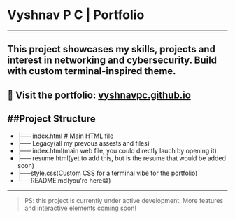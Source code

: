 # Vyshnav P C | Portfolio
---

This project showcases my skills, projects and interest in networking and cybersecurity.
Build with custom terminal-inspired theme.
---
🚀️ Visit the portfolio: [vyshnavpc.github.io](https://shiroireaper.github.io/my-portfolio/)
---
##Project Structure
---
- ├── index.html # Main HTML file
- ├── Legacy(all my prevous assests and files)
- ├── index.html(main web file, you could directly lauch by opening it)
- ├── resume.html(yet to add this, but is the resume that would be added soon)
- ├──style.css(Custom CSS for a terminal vibe for the portfolio)
- └──README.md(you're here😁️)
---
>PS: this project is currently under active development. More features and interactive elements coming soon!
